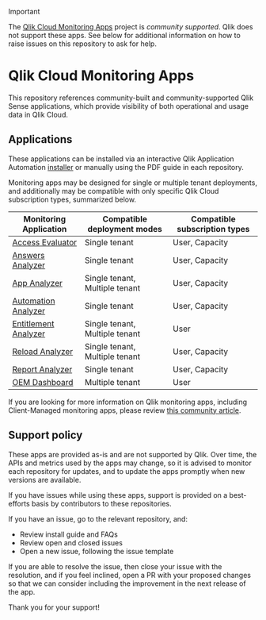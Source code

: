 > [!IMPORTANT]
> The [Qlik Cloud Monitoring Apps](https://github.com/qlik-oss/qlik-cloud-monitoring-apps) project is _community supported_.
> Qlik does not support these apps. See below for additional information
> on how to raise issues on this repository to ask for help.

# Qlik Cloud Monitoring Apps

This repository references community-built and community-supported Qlik Sense
applications, which provide visibility of both operational and usage data in Qlik Cloud.

## Applications

These applications can be installed via an interactive Qlik Application Automation [installer](https://community.qlik.com/t5/Official-Support-Articles/Qlik-Cloud-Monitoring-Apps-Workflow-Guide/ta-p/2134140) or manually using the PDF guide in each repository.

Monitoring apps may be designed for single or multiple tenant deployments, and additionally may be compatible with only specific Qlik Cloud subscription types, summarized below.

| Monitoring Application                                                                                                                                                          | Compatible deployment modes    | Compatible subscription types |
|---------------------------------------------------------------------------------------------------------------------------------------------------------------------------------|--------------------------------|-------------------------------|
| [Access Evaluator](https://github.com/qlik-oss/qlik-cloud-access-evaluator)                                                                                                     | Single tenant                  | User, Capacity                |
| [Answers Analyzer](https://github.com/qlik-oss/qlik-cloud-answers-analyzer)                                                                                                     | Single tenant                  | User, Capacity                |
| [App Analyzer](https://github.com/qlik-oss/qlik-cloud-app-analyzer)                                                                                                             | Single tenant, Multiple tenant | User, Capacity                |
| [Automation Analyzer](https://github.com/qlik-oss/qlik-cloud-automation-analyzer)                                                                                               | Single tenant                  | User, Capacity                |
| [Entitlement Analyzer](https://github.com/qlik-oss/qlik-cloud-entitlement-analyzer)                                                                                             | Single tenant, Multiple tenant | User                          |
| [Reload Analyzer](https://github.com/qlik-oss/qlik-cloud-reload-analyzer)                                                                                                       | Single tenant, Multiple tenant | User, Capacity                |
| [Report Analyzer](https://github.com/qlik-oss/qlik-cloud-report-analyzer)                                                                                                       | Single tenant                  | User, Capacity                |
| [OEM Dashboard](https://github.com/qlik-oss/qlik-cloud-oem-dashboard)                                                                                                           | Multiple tenant                | User                          |

If you are looking for more information on Qlik monitoring apps, including Client-Managed monitoring apps,
please review [this community article](https://community.qlik.com/t5/Official-Support-Articles/The-Qlik-Sense-Monitoring-Applications-for-Cloud-and-On-Premise/ta-p/1822454).

## Support policy

These apps are provided as-is and are not supported by Qlik. Over time, the APIs and
metrics used by the apps may change, so it is advised to monitor each repository
for updates, and to update the apps promptly when new versions are available.

If you have issues while using these apps, support is provided on a best-efforts
basis by contributors to these repositories.

If you have an issue, go to the relevant repository, and:

* Review install guide and FAQs
* Review open and closed issues
* Open a new issue, following the issue template

If you are able to resolve the issue, then close your issue with the resolution,
and if you feel inclined, open a PR with your proposed changes so that we can
consider including the improvement in the next release of the app.

Thank you for your support!
